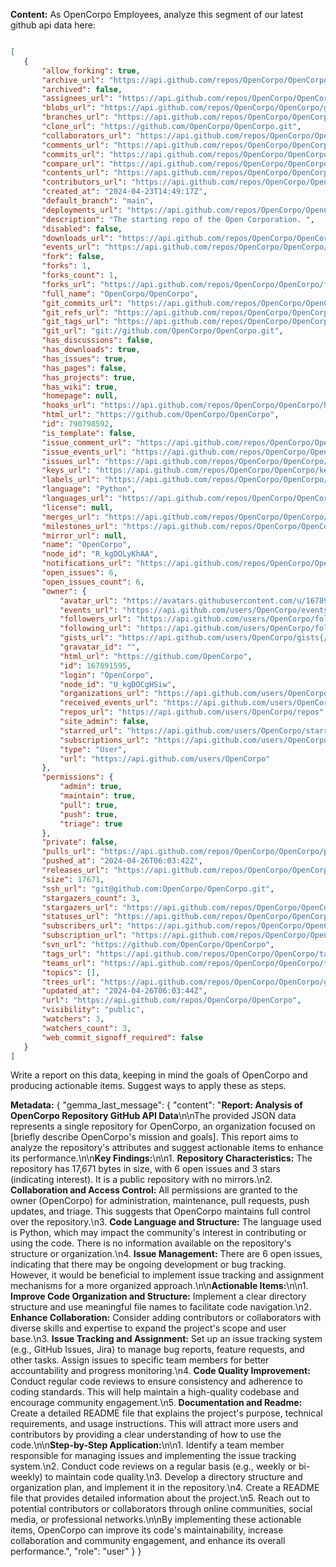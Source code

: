 **Content:** As OpenCorpo Employees, analyze this segment of our latest github api data here:  


 ```json 

[
    {
        "allow_forking": true,
        "archive_url": "https://api.github.com/repos/OpenCorpo/OpenCorpo/{archive_format}{/ref}",
        "archived": false,
        "assignees_url": "https://api.github.com/repos/OpenCorpo/OpenCorpo/assignees{/user}",
        "blobs_url": "https://api.github.com/repos/OpenCorpo/OpenCorpo/git/blobs{/sha}",
        "branches_url": "https://api.github.com/repos/OpenCorpo/OpenCorpo/branches{/branch}",
        "clone_url": "https://github.com/OpenCorpo/OpenCorpo.git",
        "collaborators_url": "https://api.github.com/repos/OpenCorpo/OpenCorpo/collaborators{/collaborator}",
        "comments_url": "https://api.github.com/repos/OpenCorpo/OpenCorpo/comments{/number}",
        "commits_url": "https://api.github.com/repos/OpenCorpo/OpenCorpo/commits{/sha}",
        "compare_url": "https://api.github.com/repos/OpenCorpo/OpenCorpo/compare/{base}...{head}",
        "contents_url": "https://api.github.com/repos/OpenCorpo/OpenCorpo/contents/{+path}",
        "contributors_url": "https://api.github.com/repos/OpenCorpo/OpenCorpo/contributors",
        "created_at": "2024-04-23T14:49:17Z",
        "default_branch": "main",
        "deployments_url": "https://api.github.com/repos/OpenCorpo/OpenCorpo/deployments",
        "description": "The starting repo of the Open Corporation. ",
        "disabled": false,
        "downloads_url": "https://api.github.com/repos/OpenCorpo/OpenCorpo/downloads",
        "events_url": "https://api.github.com/repos/OpenCorpo/OpenCorpo/events",
        "fork": false,
        "forks": 1,
        "forks_count": 1,
        "forks_url": "https://api.github.com/repos/OpenCorpo/OpenCorpo/forks",
        "full_name": "OpenCorpo/OpenCorpo",
        "git_commits_url": "https://api.github.com/repos/OpenCorpo/OpenCorpo/git/commits{/sha}",
        "git_refs_url": "https://api.github.com/repos/OpenCorpo/OpenCorpo/git/refs{/sha}",
        "git_tags_url": "https://api.github.com/repos/OpenCorpo/OpenCorpo/git/tags{/sha}",
        "git_url": "git://github.com/OpenCorpo/OpenCorpo.git",
        "has_discussions": false,
        "has_downloads": true,
        "has_issues": true,
        "has_pages": false,
        "has_projects": true,
        "has_wiki": true,
        "homepage": null,
        "hooks_url": "https://api.github.com/repos/OpenCorpo/OpenCorpo/hooks",
        "html_url": "https://github.com/OpenCorpo/OpenCorpo",
        "id": 790798592,
        "is_template": false,
        "issue_comment_url": "https://api.github.com/repos/OpenCorpo/OpenCorpo/issues/comments{/number}",
        "issue_events_url": "https://api.github.com/repos/OpenCorpo/OpenCorpo/issues/events{/number}",
        "issues_url": "https://api.github.com/repos/OpenCorpo/OpenCorpo/issues{/number}",
        "keys_url": "https://api.github.com/repos/OpenCorpo/OpenCorpo/keys{/key_id}",
        "labels_url": "https://api.github.com/repos/OpenCorpo/OpenCorpo/labels{/name}",
        "language": "Python",
        "languages_url": "https://api.github.com/repos/OpenCorpo/OpenCorpo/languages",
        "license": null,
        "merges_url": "https://api.github.com/repos/OpenCorpo/OpenCorpo/merges",
        "milestones_url": "https://api.github.com/repos/OpenCorpo/OpenCorpo/milestones{/number}",
        "mirror_url": null,
        "name": "OpenCorpo",
        "node_id": "R_kgDOLyKhAA",
        "notifications_url": "https://api.github.com/repos/OpenCorpo/OpenCorpo/notifications{?since,all,participating}",
        "open_issues": 6,
        "open_issues_count": 6,
        "owner": {
            "avatar_url": "https://avatars.githubusercontent.com/u/167891595?v=4",
            "events_url": "https://api.github.com/users/OpenCorpo/events{/privacy}",
            "followers_url": "https://api.github.com/users/OpenCorpo/followers",
            "following_url": "https://api.github.com/users/OpenCorpo/following{/other_user}",
            "gists_url": "https://api.github.com/users/OpenCorpo/gists{/gist_id}",
            "gravatar_id": "",
            "html_url": "https://github.com/OpenCorpo",
            "id": 167891595,
            "login": "OpenCorpo",
            "node_id": "U_kgDOCgHSiw",
            "organizations_url": "https://api.github.com/users/OpenCorpo/orgs",
            "received_events_url": "https://api.github.com/users/OpenCorpo/received_events",
            "repos_url": "https://api.github.com/users/OpenCorpo/repos",
            "site_admin": false,
            "starred_url": "https://api.github.com/users/OpenCorpo/starred{/owner}{/repo}",
            "subscriptions_url": "https://api.github.com/users/OpenCorpo/subscriptions",
            "type": "User",
            "url": "https://api.github.com/users/OpenCorpo"
        },
        "permissions": {
            "admin": true,
            "maintain": true,
            "pull": true,
            "push": true,
            "triage": true
        },
        "private": false,
        "pulls_url": "https://api.github.com/repos/OpenCorpo/OpenCorpo/pulls{/number}",
        "pushed_at": "2024-04-26T06:03:42Z",
        "releases_url": "https://api.github.com/repos/OpenCorpo/OpenCorpo/releases{/id}",
        "size": 17671,
        "ssh_url": "git@github.com:OpenCorpo/OpenCorpo.git",
        "stargazers_count": 3,
        "stargazers_url": "https://api.github.com/repos/OpenCorpo/OpenCorpo/stargazers",
        "statuses_url": "https://api.github.com/repos/OpenCorpo/OpenCorpo/statuses/{sha}",
        "subscribers_url": "https://api.github.com/repos/OpenCorpo/OpenCorpo/subscribers",
        "subscription_url": "https://api.github.com/repos/OpenCorpo/OpenCorpo/subscription",
        "svn_url": "https://github.com/OpenCorpo/OpenCorpo",
        "tags_url": "https://api.github.com/repos/OpenCorpo/OpenCorpo/tags",
        "teams_url": "https://api.github.com/repos/OpenCorpo/OpenCorpo/teams",
        "topics": [],
        "trees_url": "https://api.github.com/repos/OpenCorpo/OpenCorpo/git/trees{/sha}",
        "updated_at": "2024-04-26T06:03:44Z",
        "url": "https://api.github.com/repos/OpenCorpo/OpenCorpo",
        "visibility": "public",
        "watchers": 3,
        "watchers_count": 3,
        "web_commit_signoff_required": false
    }
]

```

 Write a report on this data, keeping in mind the goals of OpenCorpo and producing actionable items. Suggest ways to apply these as steps.

**Metadata:** {
    "gemma_last_message": {
        "content": "**Report: Analysis of OpenCorpo Repository GitHub API Data**\n\nThe provided JSON data represents a single repository for OpenCorpo, an organization focused on [briefly describe OpenCorpo's mission and goals]. This report aims to analyze the repository's attributes and suggest actionable items to enhance its performance.\n\n**Key Findings:**\n\n1. **Repository Characteristics:** The repository has 17,671 bytes in size, with 6 open issues and 3 stars (indicating interest). It is a public repository with no mirrors.\n2. **Collaboration and Access Control:** All permissions are granted to the owner (OpenCorpo) for administration, maintenance, pull requests, push updates, and triage. This suggests that OpenCorpo maintains full control over the repository.\n3. **Code Language and Structure:** The language used is Python, which may impact the community's interest in contributing or using the code. There is no information available on the repository's structure or organization.\n4. **Issue Management:** There are 6 open issues, indicating that there may be ongoing development or bug tracking. However, it would be beneficial to implement issue tracking and assignment mechanisms for a more organized approach.\n\n**Actionable Items:**\n\n1. **Improve Code Organization and Structure:** Implement a clear directory structure and use meaningful file names to facilitate code navigation.\n2. **Enhance Collaboration:** Consider adding contributors or collaborators with diverse skills and expertise to expand the project's scope and user base.\n3. **Issue Tracking and Assignment:** Set up an issue tracking system (e.g., GitHub Issues, Jira) to manage bug reports, feature requests, and other tasks. Assign issues to specific team members for better accountability and progress monitoring.\n4. **Code Quality Improvement:** Conduct regular code reviews to ensure consistency and adherence to coding standards. This will help maintain a high-quality codebase and encourage community engagement.\n5. **Documentation and Readme:** Create a detailed README file that explains the project's purpose, technical requirements, and usage instructions. This will attract more users and contributors by providing a clear understanding of how to use the code.\n\n**Step-by-Step Application:**\n\n1. Identify a team member responsible for managing issues and implementing the issue tracking system.\n2. Conduct code reviews on a regular basis (e.g., weekly or bi-weekly) to maintain code quality.\n3. Develop a directory structure and organization plan, and implement it in the repository.\n4. Create a README file that provides detailed information about the project.\n5. Reach out to potential contributors or collaborators through online communities, social media, or professional networks.\n\nBy implementing these actionable items, OpenCorpo can improve its code's maintainability, increase collaboration and community engagement, and enhance its overall performance.",
        "role": "user"
    }
}

